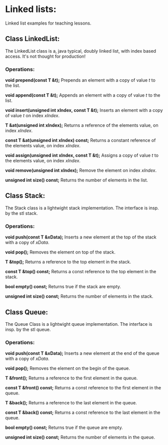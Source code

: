 # Linked lists:
Linked list examples for teaching lessons.

## Class LinkedList:
The LinkedList class is a, java typical, doubly linked list, with index based access. It's not thought for production!
### Operations:
__void prepend(const T &t);__
Prepends an element with a copy of value _t_ to the list.

__void append(const T &t);__
Appends an element with a copy of value _t_ to the list.

__void insert(unsigned int xIndex, const T &t);__
Inserts an element with a copy of value _t_ on index _xIndex_.

__T &at(unsigned int xIndex);__
Returns a reference of the elements value, on index _xIndex_.

__const T &at(unsigned int xIndex) const;__
Returns a constant reference of the elements value, on index _xIndex_.

__void assign(unsigned int xIndex, const T &t);__
Assigns a copy of value _t_ to the elements value, on index _xIndex_.

__void remove(unsigned int xIndex);__
Remove the element on index _xIndex_.

__unsigned int size() const;__
Returns the number of elements in the list.

## Class Stack:
The Stack class is a lightwight stack implementation. The interface is insp. by the stl stack.
### Operations:
__void push(const T &xData);__
Inserts a new element at the top of the stack with a copy of _xData_.

__void pop();__
Removes the element on top of the stack.

__T &top();__
Returns a reference to the top element in the stack.

__const T &top() const;__
Returns a const reference to the top element in the stack.

__bool empty() const;__
Returns true if the stack are empty.

__unsigned int size() const;__
Returns the number of elements in the stack.

## Class Queue:
The Queue Class is a lightwight queue implementation. The interface is insp. by the stl queue.
### Operations:
__void push(const T &xData);__
Inserts a new element at the end of the queue with a copy of _xData_.

__void pop();__
Removes the element on the begin of the queue.

__T &front();__
Returns a reference to the first element in the queue.

__const T &front() const;__
Returns a const reference to the first element in the queue.

__T &back();__
Returns a reference to the last element in the queue.

__const T &back() const;__
Returns a const reference to the last element in the queue.

__bool empty() const;__
Returns true if the queue are empty.

__unsigned int size() const;__
Returns the number of elements in the queue.

